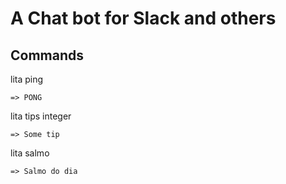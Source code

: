 # A Chat bot for Slack and others

## Commands

lita ping

`=> PONG`

lita tips integer

`=> Some tip`

lita salmo

`=> Salmo do dia`